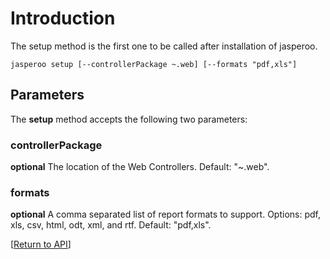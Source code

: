 # Introduction #
The setup method is the first one to be called after installation of jasperoo.
```
jasperoo setup [--controllerPackage ~.web] [--formats "pdf,xls"]
```

## Parameters ##
The **setup** method accepts the following two parameters:

### controllerPackage ###
**optional**
The location of the Web Controllers. Default: "~.web".

### formats ###
**optional**
A comma separated list of report formats to support. Options: pdf, xls, csv, html, odt, xml, and rtf. Default: "pdf,xls".

[[Return to API](http://code.google.com/p/jasperoo/wiki/API)]